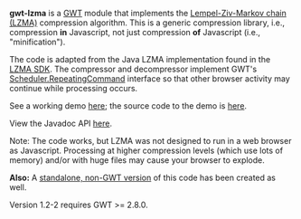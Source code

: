**gwt-lzma** is a [GWT](http://code.google.com/webtoolkit/) module that implements the [Lempel-Ziv-Markov chain (LZMA)](http://en.wikipedia.org/wiki/Lzma) compression algorithm. This is a generic compression library, i.e., compression **in** Javascript, not just compression **of** Javascript (i.e., "minification").

The code is adapted from the Java LZMA implementation found in the [LZMA SDK](http://www.7-zip.org/sdk.html). The compressor and decompressor implement GWT's [Scheduler.RepeatingCommand](http://google-web-toolkit.googlecode.com/svn/javadoc/2.4/com/google/gwt/core/client/Scheduler.RepeatingCommand.html) interface so that other browser activity may continue while processing occurs.

See a working demo [here](http://archiecobbs.github.io/gwt-lzma/publish/demo/LZMADemo.html); the source code to the demo is [here](https://github.com/archiecobbs/gwt-lzma/tree/master/src/java/org/dellroad/lzma/demo).

View the Javadoc API [here](http://archiecobbs.github.io/gwt-lzma/publish/javadoc/index.html).

Note: The code works, but LZMA was not designed to run in a web browser as Javascript. Processing at higher compression levels (which use lots of memory) and/or with huge files may cause your browser to explode.

**Also:** A [standalone, non-GWT version](http://nmrugg.github.com/LZMA-JS/) of this code has been created as well.

Version 1.2-2 requires GWT >= 2.8.0.